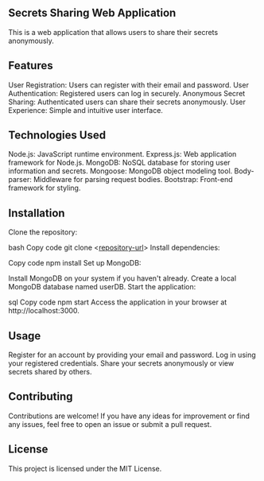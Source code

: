 ## Secrets Sharing Web Application
This is a web application that allows users to share their secrets anonymously.

## Features
User Registration: Users can register with their email and password.
User Authentication: Registered users can log in securely.
Anonymous Secret Sharing: Authenticated users can share their secrets anonymously.
User Experience: Simple and intuitive user interface.
## Technologies Used
Node.js: JavaScript runtime environment.
Express.js: Web application framework for Node.js.
MongoDB: NoSQL database for storing user information and secrets.
Mongoose: MongoDB object modeling tool.
Body-parser: Middleware for parsing request bodies.
Bootstrap: Front-end framework for styling.
## Installation
Clone the repository:

bash
Copy code
git clone <[repository-url](https://github.com/MausamGaikwad/secret-sharing-web-app-starting.git)>
Install dependencies:

Copy code
npm install
Set up MongoDB:

Install MongoDB on your system if you haven't already.
Create a local MongoDB database named userDB.
Start the application:

sql
Copy code
npm start
Access the application in your browser at http://localhost:3000.

## Usage
Register for an account by providing your email and password.
Log in using your registered credentials.
Share your secrets anonymously or view secrets shared by others.
## Contributing
Contributions are welcome! If you have any ideas for improvement or find any issues, feel free to open an issue or submit a pull request.

## License
This project is licensed under the MIT License.
